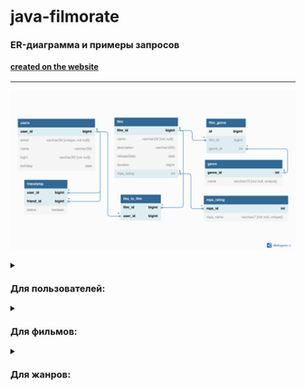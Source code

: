 # java-filmorate

### ER-диаграмма и примеры запросов
#### [created on the website](https://dbdiagram.io/d/63ec79b2296d97641d810b7c)
---
![Модель базы данных](ER-diagram-filmorate.png)

<details>
  <summary><h3>Для пользователей:</h3></summary>
  
* создание пользователя
```SQL
INSERT INTO users (email, login, name, birthday)
VALUES ( ?, ?, ?, ? );
```
* редактирование пользователя
```SQL
UPDATE users
SET email = ?,
    login = ?,
    name = ?,
    birthday = ?
WHERE user_id = ?
```
* получение списка всех пользователей
```SQL
SELECT *
FROM users
```
* получение информации о пользователе по его `id`
```SQL
SELECT *
FROM users
WHERE user_id = id?
```
* добавление в друзья
```SQL
INSERT INTO users_friends (user_id, friend_id, status)
VALUES (?, ?, ?)
```
* удаление из друзей
```SQL
DELETE
FROM users_friends
WHERE user_id = id? AND friend_id = id?
```
* возвращает список пользователей, являющихся друзьями другого пользователя
```SQL
SELECT u.*
FROM USERS AS u
INNER JOIN FRIENDSHIP F ON U.USER_ID = F.FRIEND_ID
WHERE F.USER_ID = 3
UNION
SELECT U.*
FROM USERS AS U
INNER JOIN FRIENDSHIP F on U.USER_ID = F.USER_ID
WHERE F.FRIEND_ID = 3 AND STATUS = True
```
* список друзей, общих с другим пользователем
```SQL
SELECT *
FROM USERS WHERE USER_ID IN (SELECT CASE
WHEN (user_id = ? AND friend_id != ?) THEN friend_id
WHEN (user_id != ? AND friend_id = ?) THEN user_id
END
FROM FRIENDSHIP
INTERSECT
SELECT CASE
WHEN (user_id = ? AND friend_id != ?) THEN friend_id
WHEN (user_id != ? AND friend_id = ?) THEN user_id
END
FROM FRIENDSHIP);
```

</details>
<details>
  <summary><h3>Для фильмов:</h3></summary>

* создание фильма
```SQL
INSERT INTO film (name, description, release_date, duration, mpa_rating)
VALUES (?, ?, ?, ?, ?)
```
* редактирование фильма
```SQL
UPDATE film
SET name = ?,
    description = ?,
    release_date = ?,
    duration = ?,
    mpa_rating = ?
WHERE film_id = ?
```
* получение списка всех фильмов с полной информацией
```SQL
SELECT film.*,
       COUNT(like_to_film.user_id) AS likes,
       G2.GENRE_NAME,
       MR.MPA_NAME
FROM film
LEFT JOIN like_to_film ON film.film_id = like_to_film.film_id
LEFT JOIN FILM_GENRE FG on FILM.FILM_ID = FG.FILM_ID
LEFT JOIN GENRE G2 on G2.GENRE_ID = FG.GENRE_ID
LEFT JOIN MPA_RATING MR on MR.MPA_ID = FILM.MPA_RATING
GROUP BY film.film_id, G2.GENRE_NAME
ORDER BY film.film_id;
```
* получение информации о фильме по его `id`
```SQL
SELECT film.*,
       COUNT(like_to_film.user_id) AS likes,
       G2.GENRE_NAME,
       MR.MPA_NAME
FROM film
LEFT JOIN like_to_film ON film.film_id = like_to_film.film_id
LEFT JOIN FILM_GENRE FG on FILM.FILM_ID = FG.FILM_ID
LEFT JOIN GENRE G2 on G2.GENRE_ID = FG.GENRE_ID
LEFT JOIN MPA_RATING MR on MR.MPA_ID = FILM.MPA_RATING
WHERE FG.FILM_ID = 2
GROUP BY film.film_id, G2.GENRE_NAME
```
* пользователь ставит лайк фильму
```SQL
INSERT INTO like_to_film (film_id, user_id)
VALUES (?, ?)
```
* пользователь удаляет лайк
```SQL
DELETE
FROM like_to_film
WHERE film_id = ? AND user_id = ?
```
* возвращает список из `n` фильмов по количеству лайков
`n` - кол-во фильмов
```SQL
SELECT f.name,
       COUNT(lf.user_id) AS likes
FROM film AS f
LEFT JOIN likes_to_films AS lf ON f.film_id=lf.film_id
GROUP BY f.film_id, f.name
ORDER BY likes DESC, f.name
LIMIT ?
```
* получения списка с названием фильмов и жанра
```SQL
SELECT f.name,
       g.name
FROM film AS f
INNER JOIN film_genre AS fg ON f.film_id=fg.film_id
INNER JOIN genre AS g ON fg.genre_id=g.genre_id;
```
* получения списка имен пользоветелей кто поставил лайк фильму и названия фильма
```SQL
SELECT us.name AS name_user,
       f.name AS name_movie      
FROM films AS f
INNER JOIN like_to_film AS lf ON f.film_id=lf.film_id
INNER JOIN users AS us ON lf.user_id=us.user_id
ORDER BY us.name
```

</details>
<details>
  <summary><h3>Для жанров:</h3></summary>
  
* получение списка всех жанров
```SQL
SELECT *
FROM genre
```
  
</details>

